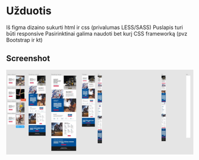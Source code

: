 # Užduotis

Iš figma dizaino sukurti html ir css (privalumas LESS/SASS)
Puslapis turi būti responsive
Pasirinktinai galima naudoti bet kurį CSS frameworką (pvz Bootstrap ir kt)

## Screenshot

![Screenshot](./img/task-screen-shot.png)
